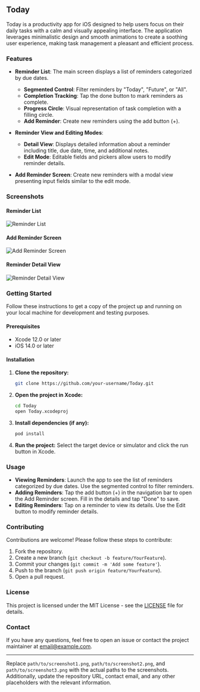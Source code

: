 ## Today

Today is a productivity app for iOS designed to help users focus on their daily tasks with a calm and visually appealing interface. The application leverages minimalistic design and smooth animations to create a soothing user experience, making task management a pleasant and efficient process.

### Features

- **Reminder List**: The main screen displays a list of reminders categorized by due dates.
  - **Segmented Control**: Filter reminders by "Today", "Future", or "All".
  - **Completion Tracking**: Tap the done button to mark reminders as complete.
  - **Progress Circle**: Visual representation of task completion with a filling circle.
  - **Add Reminder**: Create new reminders using the add button (+).

- **Reminder View and Editing Modes**:
  - **Detail View**: Displays detailed information about a reminder including title, due date, time, and additional notes.
  - **Edit Mode**: Editable fields and pickers allow users to modify reminder details.

- **Add Reminder Screen**: Create new reminders with a modal view presenting input fields similar to the edit mode.

### Screenshots

#### Reminder List
![Reminder List](assets/reminder_list.png)

#### Add Reminder Screen
![Add Reminder Screen](assets/add_reminder.png)

#### Reminder Detail View
![Reminder Detail View](assets/reminder_view_editing.png)

### Getting Started

Follow these instructions to get a copy of the project up and running on your local machine for development and testing purposes.

#### Prerequisites

- Xcode 12.0 or later
- iOS 14.0 or later

#### Installation

1. **Clone the repository:**
   ```sh
   git clone https://github.com/your-username/Today.git
   ```
2. **Open the project in Xcode:**
   ```sh
   cd Today
   open Today.xcodeproj
   ```
3. **Install dependencies (if any):**
   ```sh
   pod install
   ```
4. **Run the project:**
   Select the target device or simulator and click the run button in Xcode.

### Usage

- **Viewing Reminders**: Launch the app to see the list of reminders categorized by due dates. Use the segmented control to filter reminders.
- **Adding Reminders**: Tap the add button (+) in the navigation bar to open the Add Reminder screen. Fill in the details and tap "Done" to save.
- **Editing Reminders**: Tap on a reminder to view its details. Use the Edit button to modify reminder details.

### Contributing

Contributions are welcome! Please follow these steps to contribute:

1. Fork the repository.
2. Create a new branch (`git checkout -b feature/YourFeature`).
3. Commit your changes (`git commit -m 'Add some feature'`).
4. Push to the branch (`git push origin feature/YourFeature`).
5. Open a pull request.

### License

This project is licensed under the MIT License - see the [LICENSE](LICENSE) file for details.

### Contact

If you have any questions, feel free to open an issue or contact the project maintainer at [email@example.com](mailto:email@example.com).

---

Replace `path/to/screenshot1.png`, `path/to/screenshot2.png`, and `path/to/screenshot3.png` with the actual paths to the screenshots. Additionally, update the repository URL, contact email, and any other placeholders with the relevant information.
